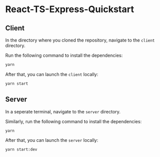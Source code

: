# React-TS-Express-Quickstart

## Client
In the directory where you cloned the repository, navigate to the `client` directory.

Run the following command to install the dependencies:
```bash
yarn
```

After that, you can launch the `client` locally:
```bash
yarn start
```

## Server
In a seperate terminal, navigate to the `server` directory.

Similarly, run the following command to install the dependencies:
```bash
yarn
```

After that, you can launch the `server` locally:
```bash
yarn start:dev
```
